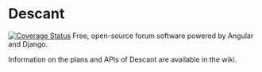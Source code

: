# Descant
[![Coverage Status](https://coveralls.io/repos/Aurora0000/descant/badge.svg)](https://coveralls.io/r/Aurora0000/descant)
Free, open-source forum software powered by Angular and Django.

Information on the plans and APIs of Descant are available in the wiki.
